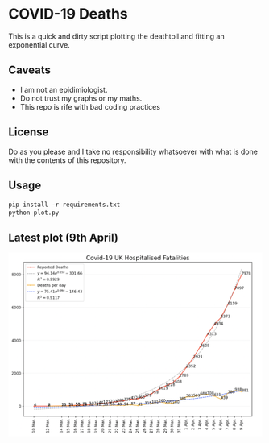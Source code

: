 # COVID-19 Deaths

This is a quick and dirty script plotting the deathtoll and fitting an exponential curve.

## Caveats

- I am not an epidimiologist. 
- Do not trust my graphs or my maths.
- This repo is rife with bad coding practices 

## License

Do as you please and I take no responsibility whatsoever with what is done with the contents of this repository.

## Usage

```
pip install -r requirements.txt
python plot.py
```

## Latest plot (9th April)

![Image description](https://github.com/zsoobhan/covid/blob/master/latest.png)
